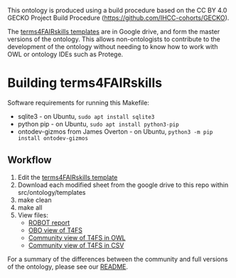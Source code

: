 This ontology is produced using a build procedure based on the CC BY 4.0 GECKO Project Build Procedure (https://github.com/IHCC-cohorts/GECKO).

The [terms4FAIRskills templates](https://docs.google.com/spreadsheets/d/1pu9o8oiP1hwnyQk1tv_8cdoe07GngINRD5pGz04m4Zo/edit?usp=sharing) are in Google drive, and form the master versions of the ontology. This allows non-ontologists to contribute to the development of the ontology without needing to know how to work with OWL or ontology IDEs such as Protege.

# Building terms4FAIRskills

Software requirements for running this Makefile:
* sqlite3 - on Ubuntu, `sudo apt install sqlite3`
* python pip - on Ubuntu, `sudo apt install python3-pip`
* ontodev-gizmos from James Overton - on Ubuntu, `python3 -m pip install ontodev-gizmos`

## Workflow

 1. Edit the [terms4FAIRskills template](https://docs.google.com/spreadsheets/d/1pu9o8oiP1hwnyQk1tv_8cdoe07GngINRD5pGz04m4Zo/edit?usp=sharing)
 2. Download each modified sheet from the google drive to this repo within src/ontology/templates
 3. make clean
 4. make all
 5. View files:
     - [ROBOT report](build/report.html)
     - [OBO view of T4FS](build/t4fs.owl)
     - [Community view of T4FS in OWL](views/community-t4fs.owl)
     - [Community view of T4FS in CSV](views/community-t4fs.csv)

For a summary of the differences between the community and full versions of the ontology, please see our [README](README.md).
